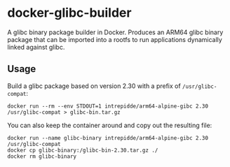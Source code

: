 # docker-glibc-builder

A glibc binary package builder in Docker. Produces an ARM64 glibc binary package that can be imported into a rootfs to run applications dynamically linked against glibc.

## Usage

Build a glibc package based on version 2.30 with a prefix of `/usr/glibc-compat`:

    docker run --rm --env STDOUT=1 intrepidde/arm64-alpine-gibc 2.30 /usr/glibc-compat > glibc-bin.tar.gz

You can also keep the container around and copy out the resulting file:

    docker run --name glibc-binary intrepidde/arm64-alpine-gibc 2.30 /usr/glibc-compat
    docker cp glibc-binary:/glibc-bin-2.30.tar.gz ./
    docker rm glibc-binary
